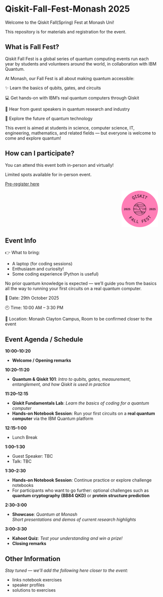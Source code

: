 # Qiskit-Fall-Fest-Monash 2025 


Welcome to the Qiskit Fall(Spring) Fest at Monash Uni! 

This repository is for materials and registration for the event. 

## What is Fall Fest?
Qiskit Fall Fest is a global series of quantum computing events run each year by students and volunteers around the world, in collaboration with IBM Quantum.

At Monash, our Fall Fest is all about making quantum accessible:

✨ Learn the basics of qubits, gates, and circuits

💻 Get hands-on with IBM’s real quantum computers through Qiskit

🎤 Hear from guest speakers in quantum research and industry

🚀 Explore the future of quantum technology

This event is aimed at students in science, computer science, IT, engineering, mathematics, and related fields — but everyone is welcome to come and explore quantum!

## How can I participate?
You can attend this event both in-person and virtually!

Limited spots available for in-person event.

[Pre-register here](https://forms.gle/Vpe2GybGMAv2w8CNA) <p align="right">
  <img src="Images/Badge.png" alt="Qiskit Fall Fest Logo" width="120" />
</p>

## Event Info
👉 What to bring:

- A laptop (for coding sessions)
- Enthusiasm and curiosity!
- Some coding experience (Python is useful)

No prior quantum knowledge is expected — we’ll guide you from the basics all the way to running your first circuits on a real quantum computer.

📅 Date: 29th October 2025

🕙 Time: 10:00 AM – 3:30 PM

📍 Location: Monash Clayton Campus, Room to be confirmed closer to the event

## Event Agenda / Schedule

**10:00–10:20**  
- **Welcome / Opening remarks**

**10:20–11:20**  
- **Quantum & Qiskit 101**:
  *Intro to qubits, gates, measurement, entanglement, and how Qiskit is used in practice*  

**11:20–12:15**  
- **Qiskit Fundamentals Lab**: *Learn the basics of coding for a quantum computer*  
- **Hands-on Notebook Session**: Run your first circuits on a **real quantum computer** via the IBM Quantum platform  

**12:15–1:00**  
- Lunch Break  

**1:00–1:30**  
- Guest Speaker: TBC  
- Talk: TBC  

**1:30–2:30**  
- **Hands-on Notebook Session**: Continue practice or explore challenge notebooks  
- For participants who want to go further: optional challenges such as **quantum cryptography (BB84 QKD)** or **protein structure prediction**  

**2:30–3:00**  
- **Showcase**: *Quantum at Monash*  
  *Short presentations and demos of current research highlights*  

**3:00–3:30**  
- **Kahoot Quiz**: *Test your understanding and win a prize!*  
- **Closing remarks**  



## Other Information
*Stay tuned — we’ll add the following here closer to the event:*
- links notebook exercises
- speaker profiles
- solutions to exercises



